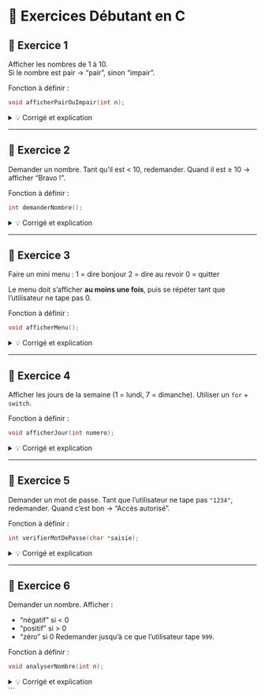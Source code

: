 # 🧠 Exercices Débutant en C

## 🧩 Exercice 1
Afficher les nombres de 1 à 10.  
Si le nombre est pair → “pair”, sinon “impair”.  

Fonction à définir :
```c
void afficherPairOuImpair(int n);
````

<details>
<summary>💡 Corrigé et explication</summary>

```c
#include <stdio.h>

void afficherPairOuImpair(int n) {
    if (n % 2 == 0) {
        printf("%d est pair\n", n);
    } else {
        printf("%d est impair\n", n);
    }
}

int main() {
    for (int i = 1; i <= 10; i++) {
        afficherPairOuImpair(i);
    }
    return 0;
}
```

🧠 **Explication**

* La boucle `for` compte de 1 à 10.
* Le `%` donne le reste d’une division : si `n % 2 == 0`, le nombre est pair.
* On appelle la fonction `afficherPairOuImpair()` à chaque tour.

</details>

---

## 🧩 Exercice 2

Demander un nombre.
Tant qu’il est < 10, redemander.
Quand il est ≥ 10 → afficher “Bravo !”.

Fonction à définir :

```c
int demanderNombre();
```

<details>
<summary>💡 Corrigé et explication</summary>

```c
#include <stdio.h>

int demanderNombre() {
    int n;
    printf("Entrez un nombre : ");
    scanf("%d", &n);
    return n;
}

int main() {
    int nombre = demanderNombre();

    while (nombre < 10) {
        printf("Trop petit ! Essayez encore.\n");
        nombre = demanderNombre();
    }

    printf("Bravo !\n");
    return 0;
}
```

🧠 **Explication**

* `scanf("%d", &n)` lit un entier entré au clavier.
* `while (nombre < 10)` répète tant que le nombre est trop petit.

</details>

---

## 🧩 Exercice 3

Faire un mini menu :
1 = dire bonjour
2 = dire au revoir
0 = quitter

Le menu doit s’afficher **au moins une fois**, puis se répéter tant que l’utilisateur ne tape pas 0.

Fonction à définir :

```c
void afficherMenu();
```

<details>
<summary>💡 Corrigé et explication</summary>

```c
#include <stdio.h>

void afficherMenu() {
    printf("\n=== MENU ===\n");
    printf("1 - Dire bonjour\n");
    printf("2 - Dire au revoir\n");
    printf("0 - Quitter\n");
}

int main() {
    int choix;

    do {
        afficherMenu();
        printf("Votre choix : ");
        scanf("%d", &choix);

        switch (choix) {
            case 1:
                printf("Bonjour !\n");
                break;
            case 2:
                printf("Au revoir !\n");
                break;
            case 0:
                printf("Fin du programme.\n");
                break;
            default:
                printf("Choix invalide !\n");
        }
    } while (choix != 0);

    return 0;
}
```

🧠 **Explication**

* `do...while` : la boucle s’exécute au moins une fois.
* `switch` : sélectionne une action selon la valeur de `choix`.
* `break` : empêche d’exécuter les autres cas après celui choisi.

</details>

---

## 🧩 Exercice 4

Afficher les jours de la semaine (1 = lundi, 7 = dimanche).
Utiliser un `for` + `switch`.

Fonction à définir :

```c
void afficherJour(int numero);
```

<details>
<summary>💡 Corrigé et explication</summary>

```c
#include <stdio.h>

void afficherJour(int numero) {
    switch (numero) {
        case 1: printf("Lundi\n"); break;
        case 2: printf("Mardi\n"); break;
        case 3: printf("Mercredi\n"); break;
        case 4: printf("Jeudi\n"); break;
        case 5: printf("Vendredi\n"); break;
        case 6: printf("Samedi\n"); break;
        case 7: printf("Dimanche\n"); break;
        default: printf("Jour inconnu\n");
    }
}

int main() {
    for (int i = 1; i <= 7; i++) {
        afficherJour(i);
    }
    return 0;
}
```

🧠 **Explication**

* `for` : compte de 1 à 7.
* `switch` : affiche le jour correspondant.

</details>

---

## 🧩 Exercice 5

Demander un mot de passe.
Tant que l’utilisateur ne tape pas `"1234"`, redemander.
Quand c’est bon → “Accès autorisé”.

Fonction à définir :

```c
int verifierMotDePasse(char *saisie);
```

<details>
<summary>💡 Corrigé et explication</summary>

```c
#include <stdio.h>
#include <string.h>

int verifierMotDePasse(char *saisie) {
    if (strcmp(saisie, "1234") == 0)
        return 1;
    else
        return 0;
}

int main() {
    char motdepasse[20];

    printf("Entrez le mot de passe : ");
    scanf("%s", motdepasse);

    while (!verifierMotDePasse(motdepasse)) {
        printf("Faux ! Essayez encore : ");
        scanf("%s", motdepasse);
    }

    printf("Accès autorisé !\n");
    return 0;
}
```

🧠 **Explication**

* `strcmp()` compare deux chaînes de caractères.
* Retourne 0 si elles sont identiques.
* `!verifierMotDePasse()` → “tant que ce n’est pas le bon mot de passe”.

</details>

---

## 🧩 Exercice 6

Demander un nombre.
Afficher :

* “négatif” si < 0
* “positif” si > 0
* “zéro” si 0
  Redemander jusqu’à ce que l’utilisateur tape `999`.

Fonction à définir :

```c
void analyserNombre(int n);
```

<details>
<summary>💡 Corrigé et explication</summary>

```c
#include <stdio.h>

void analyserNombre(int n) {
    if (n == 0)
        printf("Zéro\n");
    else if (n > 0)
        printf("Positif\n");
    else
        printf("Négatif\n");
}

int main() {
    int nombre;

    do {
        printf("Entrez un nombre (999 pour quitter) : ");
        scanf("%d", &nombre);

        if (nombre != 999)
            analyserNombre(nombre);

    } while (nombre != 999);

    printf("Fin du programme.\n");
    return 0;
}
```

🧠 **Explication**

* `do...while` : exécute au moins une fois.
* `if/else if/else` : teste trois cas.
* `999` : valeur spéciale pour sortir du programme.

</details>
```
